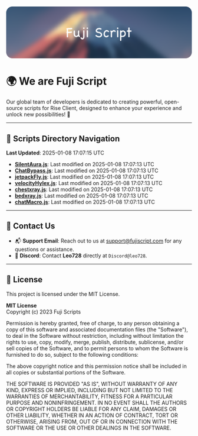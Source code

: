 ![Banner](.github/b.webp)

# 🌍 **We are Fuji Script**

Our global team of developers is dedicated to creating powerful, open-source scripts for Rise Client, designed to enhance your experience and unlock new possibilities! 🌟

---
<!-- SCRIPTS_NAVIGATION_START -->
## 📂 **Scripts Directory Navigation**

**Last Updated**: 2025-01-08 17:07:15 UTC

- **[SilentAura.js](scripts/SilentAura.js)**: Last modified on 2025-01-08 17:07:13 UTC
- **[ChatBypass.js](scripts/ChatBypass.js)**: Last modified on 2025-01-08 17:07:13 UTC
- **[jetpackFly.js](scripts/jetpackFly.js)**: Last modified on 2025-01-08 17:07:13 UTC
- **[velocityHylex.js](scripts/velocityHylex.js)**: Last modified on 2025-01-08 17:07:13 UTC
- **[chestxray.js](scripts/chestxray.js)**: Last modified on 2025-01-08 17:07:13 UTC
- **[bedxray.js](scripts/bedxray.js)**: Last modified on 2025-01-08 17:07:13 UTC
- **[chatMacro.js](scripts/chatMacro.js)**: Last modified on 2025-01-08 17:07:13 UTC

<!-- SCRIPTS_NAVIGATION_END -->

---

## 💬 **Contact Us**  
- 📬 **Support Email**: Reach out to us at [support@fujiscript.com](mailto:support@fujiscript.com) for any questions or assistance.  
- 💬 **Discord**: Contact **Leo728** directly at `Discord@leo728`.

---

## 📜 **License**

This project is licensed under the MIT License.  

**MIT License**  
Copyright (c) 2023 Fuji Scripts  

Permission is hereby granted, free of charge, to any person obtaining a copy of this software and associated documentation files (the "Software"), to deal in the Software without restriction, including without limitation the rights to use, copy, modify, merge, publish, distribute, sublicense, and/or sell copies of the Software, and to permit persons to whom the Software is furnished to do so, subject to the following conditions:  

The above copyright notice and this permission notice shall be included in all copies or substantial portions of the Software.  

THE SOFTWARE IS PROVIDED "AS IS", WITHOUT WARRANTY OF ANY KIND, EXPRESS OR IMPLIED, INCLUDING BUT NOT LIMITED TO THE WARRANTIES OF MERCHANTABILITY, FITNESS FOR A PARTICULAR PURPOSE AND NONINFRINGEMENT. IN NO EVENT SHALL THE AUTHORS OR COPYRIGHT HOLDERS BE LIABLE FOR ANY CLAIM, DAMAGES OR OTHER LIABILITY, WHETHER IN AN ACTION OF CONTRACT, TORT OR OTHERWISE, ARISING FROM, OUT OF OR IN CONNECTION WITH THE SOFTWARE OR THE USE OR OTHER DEALINGS IN THE SOFTWARE.  
